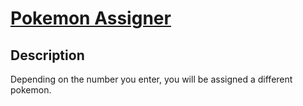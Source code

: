 # [Pokemon Assigner](https://replit.com/@dereki16/hw-3#index.html)
## Description
Depending on the number you enter, you will be assigned a different pokemon.
